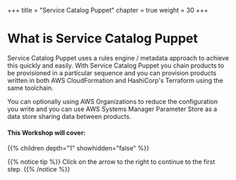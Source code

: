 +++
title = "Service Catalog Puppet"
chapter = true
weight = 30
+++

# What is Service Catalog Puppet

Service Catalog Puppet uses a rules engine / metadata approach to achieve this quickly
and easily.  With Service Catalog Puppet you chain products to be provisioned in a 
particular sequence and you can provision products written in both AWS CloudFormation 
and HashiCorp's Terraform using the same toolchain.

You can optionally using AWS Organizations to reduce the configuration you write and 
you can use AWS Systems Manager Parameter Store as a data store sharing data between 
products. 

#### This Workshop will cover:
{{% children depth="1" showhidden="false" %}}

{{% notice tip %}}
Click on the arrow to the right to continue to the first step.
{{% /notice %}}
